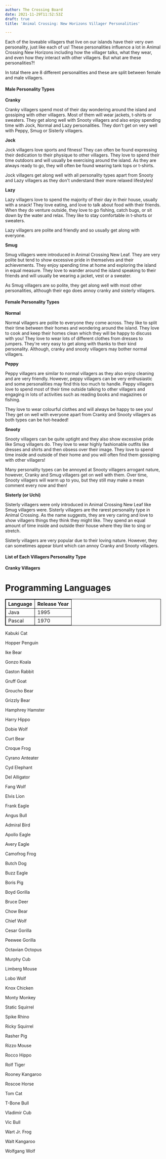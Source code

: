 ```yaml
---
author: The Crossing Board
date: 2021-11-29T11:52:53Z
draft: true
title: 'Animal Crossing: New Horizons Villager Personalities'

---
```

Each of the loveable villagers that live on our islands have their very own personality, just like each of us! These personalities influence a lot in Animal Crossing New Horizons including how the villager talks, what they wear, and even how they interact with other villagers. But what are these personalities?!

In total there are 8 different personalities and these are split between female and male villagers. 

#### Male Personality Types

**Cranky**

Cranky villagers spend most of their day wondering around the island and gossiping with other villagers. Most of them will wear jackets, t-shirts or sweaters. They get along well with Snooty villagers and also enjoy spending time with Jock, Normal and Lazy personalities. They don't get on very well with Peppy, Smug or Sisterly villagers.

**Jock**

Jock villagers love sports and fitness! They can often be found expressing their dedication to their physique to other villagers. They love to spend their time outdoors and will usually be exercising around the island. As they are always ready to go, they will often be found wearing tank tops or t-shirts. 

Jock villagers get along well with all personality types apart from Snooty and Lazy villagers as they don't understand their more relaxed lifestyles!

**Lazy**

Lazy villagers love to spend the majority of their day in their house, usually with a snack! They love eating, and love to talk about food with their friends. When they do venture outside, they love to go fishing, catch bugs, or sit down by the water and relax. They like to stay comfortable in t-shorts or sweaters. 

Lazy villagers are polite and friendly and so usually get along with everyone.

**Smug**

Smug villagers were introduced in Animal Crossing New Leaf. They are very polite but tend to show excessive pride in themselves and their achievements. They enjoy spending time at home and exploring the island in equal measure. They love to wander around the island speaking to their friends and will usually be wearing a jacket, vest or a sweater. 

As Smug villagers are so polite, they get along well with most other personalities, although their ego does annoy cranky and sisterly villagers.

#### Female Personality Types

**Normal**

Normal villagers are polite to everyone they come across. They like to split their time between their homes and wondering around the island. They love to cook and keep their homes clean which they will be happy to discuss with you! They love to wear lots of different clothes from dresses to jumpers. They're very easy to get along with  thanks to their kind personality. Although, cranky and snooty villagers may bother normal villagers. 

**Peppy**

Peppy villagers are similar to normal villagers as they also enjoy cleaning and are very friendly. However, peppy villagers can be very enthusiastic and some personalities may find this too much to handle. Peppy villagers love to spend most of their time outside talking to other villagers and engaging in lots of activities such as reading books and magazines or fishing.

They love to wear colourful clothes and will always be happy to see you! They get on well with everyone apart from Cranky and Snooty villagers as both types can be hot-headed! 

**Snooty**

Snooty villagers can be quite uptight and they also show excessive pride like Smug villagers do. They love to wear highly fashionable outfits like dresses and shirts and then obsess over their image. They love to spend time inside and outside of their home and you will often find them gossiping with other villagers! 

Many personality types can be annoyed at Snooty villagers arrogant nature, however, Cranky and Smug villagers get on well with them. Over time, Snooty villagers will warm up to you, but they still may make a mean comment every now and then!

**Sisterly (or Uchi)**

Sisterly villagers were only introduced in Animal Crossing New Leaf like Smug villagers were. Sisterly villagers are the rarest personality type in Animal Crossing. As the name suggests, they are very caring and love to show villagers things they think they might like. They spend an equal amount of time inside and outside their house where they like to sing or stretch. 

Sisterly villagers are very popular due to their loving nature. However, they can sometimes appear blunt which can annoy Cranky and Snooty villagers.  

#### List of Each Villagers Personality Type

**Cranky Villagers**

<!DOCTYPE html>
<html>
   <head>
      <style>
         table, th, td {
            border: 1px solid black;
         }
      </style>
   </head>

   <body>
      <h1>Programming Languages</h1>
      <table>
         <tr>
            <th>Language</th>
            <th>Release Year</th>
         </tr>
         <tr>
            <td>Java</td>
            <td>1995</td>
         </tr>
         <tr>
            <td>Pascal</td>
            <td>1970</td>
         </tr>
      </table>
   </body>
</html>

Kabuki	Cat	

Hopper	Penguin	

Ike	Bear

Gonzo	Koala	

Gaston	Rabbit	

Gruff	Goat	

Groucho	Bear	

Grizzly	Bear

Hamphrey	Hamster	

Harry	Hippo	

Dobie	Wolf	

Curt	Bear	

Croque	Frog

Cyrano	Anteater	

Cyd	Elephant	

Del	Alligator	

Fang	Wolf

Elvis	Lion

Frank	Eagle

Angus	Bull

Admiral	Bird	

Apollo	Eagle

Avery	Eagle

Camofrog	Frog

Butch	Dog	

Buzz	Eagle

Boris	Pig

Boyd	Gorilla	

Bruce	Deer	

Chow	Bear

Chief	Wolf	

Cesar	Gorilla	

Peewee	Gorilla	

Octavian	Octopus	

Murphy	Cub	

Limberg	Mouse

Lobo	Wolf	

Knox	Chicken	

Monty	Monkey	

Static	Squirrel	

Spike	Rhino	

Ricky	Squirrel	

Rasher	Pig	

Rizzo	Mouse

Rocco	Hippo	

Rolf  	Tiger	

Rooney	Kangaroo	

Roscoe	Horse

Tom	Cat	

T-Bone	Bull	

Vladimir	Cub	

Vic	Bull	

Wart Jr.	Frog	

Walt 	Kangaroo	

Wolfgang	Wolf